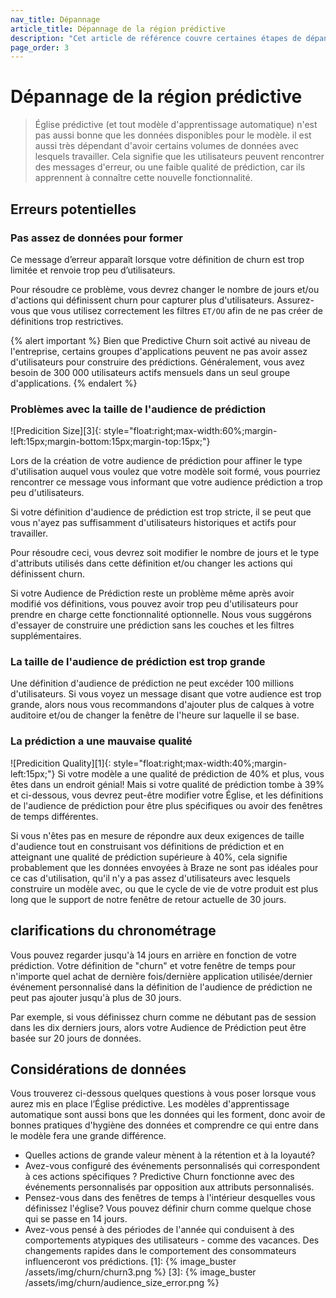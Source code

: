 ```yaml
---
nav_title: Dépannage
article_title: Dépannage de la région prédictive
description: "Cet article de référence couvre certaines étapes de dépannage et les considérations à garder à l'esprit lors de l'utilisation de la Église prédictive."
page_order: 3
---
```


# Dépannage de la région prédictive

> Église prédictive (et tout modèle d'apprentissage automatique) n'est pas aussi bonne que les données disponibles pour le modèle. il est aussi très dépendant d'avoir certains volumes de données avec lesquels travailler. Cela signifie que les utilisateurs peuvent rencontrer des messages d'erreur, ou une faible qualité de prédiction, car ils apprennent à connaître cette nouvelle fonctionnalité.

## Erreurs potentielles

### Pas assez de données pour former

Ce message d’erreur apparaît lorsque votre définition de churn est trop limitée et renvoie trop peu d’utilisateurs.

Pour résoudre ce problème, vous devrez changer le nombre de jours et/ou d'actions qui définissent churn pour capturer plus d'utilisateurs. Assurez-vous que vous utilisez correctement les filtres `ET/OU` afin de ne pas créer de définitions trop restrictives.

{% alert important %}
Bien que Predictive Churn soit activé au niveau de l'entreprise, certains groupes d'applications peuvent ne pas avoir assez d'utilisateurs pour construire des prédictions. Généralement, vous avez besoin de 300 000 utilisateurs actifs mensuels dans un seul groupe d'applications.
{% endalert %}

### Problèmes avec la taille de l'audience de prédiction
!\[Predicition Size\]\[3\]{: style="float:right;max-width:60%;margin-left:15px;margin-bottom:15px;margin-top:15px;"}

Lors de la création de votre audience de prédiction pour affiner le type d'utilisation auquel vous voulez que votre modèle soit formé, vous pourriez rencontrer ce message vous informant que votre audience prédiction a trop peu d'utilisateurs.

Si votre définition d'audience de prédiction est trop stricte, il se peut que vous n'ayez pas suffisamment d'utilisateurs historiques et actifs pour travailler.

Pour résoudre ceci, vous devrez soit modifier le nombre de jours et le type d'attributs utilisés dans cette définition et/ou changer les actions qui définissent churn.

Si votre Audience de Prédiction reste un problème même après avoir modifié vos définitions, vous pouvez avoir trop peu d'utilisateurs pour prendre en charge cette fonctionnalité optionnelle. Nous vous suggérons d'essayer de construire une prédiction sans les couches et les filtres supplémentaires.

### La taille de l'audience de prédiction est trop grande

Une définition d'audience de prédiction ne peut excéder 100 millions d'utilisateurs. Si vous voyez un message disant que votre audience est trop grande, alors nous vous recommandons d'ajouter plus de calques à votre auditoire et/ou de changer la fenêtre de l'heure sur laquelle il se base.

### La prédiction a une mauvaise qualité
!\[Predicition Quality\]\[1\]{: style="float:right;max-width:40%;margin-left:15px;"} Si votre modèle a une qualité de prédiction de 40% et plus, vous êtes dans un endroit génial! Mais si votre qualité de prédiction tombe à 39% et ci-dessous, vous devrez peut-être modifier votre Église, et les définitions de l'audience de prédiction pour être plus spécifiques ou avoir des fenêtres de temps différentes.

Si vous n'êtes pas en mesure de répondre aux deux exigences de taille d'audience tout en construisant vos définitions de prédiction et en atteignant une qualité de prédiction supérieure à 40%, cela signifie probablement que les données envoyées à Braze ne sont pas idéales pour ce cas d'utilisation, qu'il n'y a pas assez d'utilisateurs avec lesquels construire un modèle avec, ou que le cycle de vie de votre produit est plus long que le support de notre fenêtre de retour actuelle de 30 jours.

## clarifications du chronométrage

Vous pouvez regarder jusqu'à 14 jours en arrière en fonction de votre prédiction. Votre définition de "churn" et votre fenêtre de temps pour n'importe quel achat de dernière fois/dernière application utilisée/dernier événement personnalisé dans la définition de l'audience de prédiction ne peut pas ajouter jusqu'à plus de 30 jours.

Par exemple, si vous définissez churn comme ne débutant pas de session dans les dix derniers jours, alors votre Audience de Prédiction peut être basée sur 20 jours de données.

## Considérations de données

Vous trouverez ci-dessous quelques questions à vous poser lorsque vous aurez mis en place l’Église prédictive. Les modèles d'apprentissage automatique sont aussi bons que les données qui les forment, donc avoir de bonnes pratiques d'hygiène des données et comprendre ce qui entre dans le modèle fera une grande différence.

- Quelles actions de grande valeur mènent à la rétention et à la loyauté?
- Avez-vous configuré des événements personnalisés qui correspondent à ces actions spécifiques ? Predictive Churn fonctionne avec des événements personnalisés par opposition aux attributs personnalisés.
- Pensez-vous dans des fenêtres de temps à l'intérieur desquelles vous définissez l'église? Vous pouvez définir churn comme quelque chose qui se passe en 14 jours.
- Avez-vous pensé à des périodes de l'année qui conduisent à des comportements atypiques des utilisateurs - comme des vacances. Des changements rapides dans le comportement des consommateurs influenceront vos prédictions.
[1]: {% image_buster /assets/img/churn/churn3.png %} [3]: {% image_buster /assets/img/churn/audience_size_error.png %}